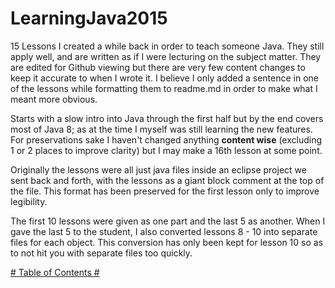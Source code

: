 # LearningJava2015
15 Lessons I created a while back in order to teach someone Java.  They still apply well, and are written as if I were lecturing on the subject matter.  They are edited for Github viewing but there are very few content changes to keep it accurate to when I wrote it.  I believe I only added a sentence in one of the lessons while formatting them to readme.md in order to make what I meant more obvious.

Starts with a slow intro into Java through the first half but by the end covers most of Java 8; as at the time I myself was still learning the new features.  For preservations sake I haven't changed anything **content wise** (excluding 1 or 2 places to improve clarity) but I may make a 16th lesson at some point.

Originally the lessons were all just java files inside an eclipse project we sent back and forth, with the lessons as a giant block comment at the top of the file.  This format has been preserved for the first lesson only to improve legibility.

The first 10 lessons were given as one part and the last 5 as another.  When I gave the last 5 to the student, I also converted lessons 8 - 10 into separate files for each object.  This conversion has only been kept for lesson 10 so as to not hit you with separate files too quickly.

[# Table of Contents #](./Lessons)
